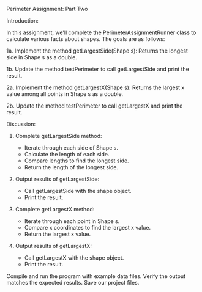 Perimeter Assignment: Part Two

Introduction:

In this assignment, we'll complete the PerimeterAssignmentRunner class to calculate various facts about shapes. The goals are as follows:

1a. Implement the method getLargestSide(Shape s): Returns the longest side in Shape s as a double.

1b. Update the method testPerimeter to call getLargestSide and print the result.

2a. Implement the method getLargestX(Shape s): Returns the largest x value among all points in Shape s as a double.

2b. Update the method testPerimeter to call getLargestX and print the result.

Discussion:

1. Complete getLargestSide method:
   - Iterate through each side of Shape s.
   - Calculate the length of each side.
   - Compare lengths to find the longest side.
   - Return the length of the longest side.

2. Output results of getLargestSide:
   - Call getLargestSide with the shape object.
   - Print the result.

3. Complete getLargestX method:
   - Iterate through each point in Shape s.
   - Compare x coordinates to find the largest x value.
   - Return the largest x value.

4. Output results of getLargestX:
   - Call getLargestX with the shape object.
   - Print the result.

Compile and run the program with example data files. Verify the output matches the expected results. Save our project files.
